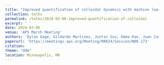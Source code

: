 ```yaml
---
title: "Improved quantification of colloidal dynamics with machine learning and simulations"
collection: talks
permalink: /talks/2024-03-06-improved-quantification-of-colloidal
excerpt: ' '
date: 2024-03-06
venue: 'APS March Meeting'
authors: 'Dylan Gage, Gildardo Martinez, Justin Siu, Emma Kao, Juan Carlos Avila, Ruilin You, Ryan McGorty'
paperurl: 'https://meetings.aps.org/Meeting/MAR24/Session/N00.173'
citation: 
theme: "ddm"
location: Minneapolis, MN
---
```


